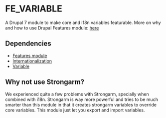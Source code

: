 FE_VARIABLE
===========

A Drupal 7 module to make core and i18n variables featurable.
More on why and how to use Drupal Features module: [here](https://fosswiki.liip.ch/display/DRUPAL/Drupal+7+using+the+features+module)

Dependencies
------------------
 * [Features module](http://drupal.org/project/features)
 * [Internationalization](http://drupal.org/project/i18n)
 * [Variable](http://drupal.org/project/variable)

Why not use Strongarm?
------------------

We experienced quite a few problems with Strongarm, specially when combined with i18n. Strongarm is way more powerful and tries to be much smarter than this module in that it creates strongarm variables to override core variables. This module just let you export and import variables.
